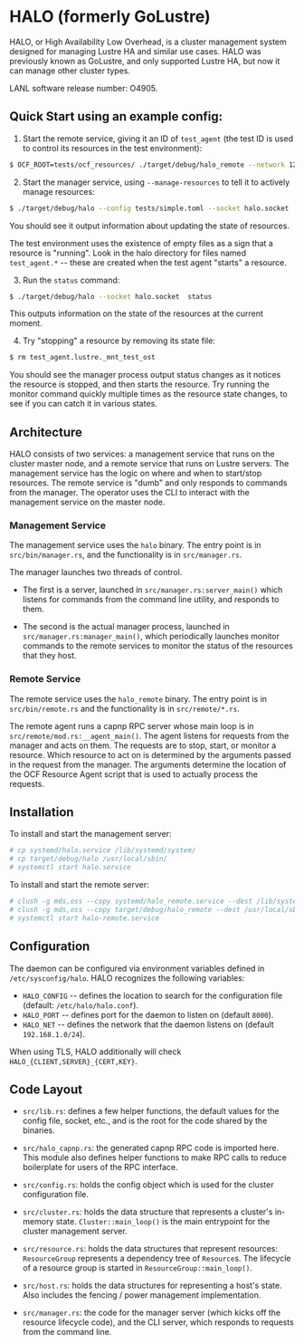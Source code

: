 # HALO (formerly GoLustre)

HALO, or High Availability Low Overhead, is a cluster management system designed for managing Lustre HA and similar use cases.
HALO was previously known as GoLustre, and only supported Lustre HA, but now it can manage other cluster types.

LANL software release number: O4905.

## Quick Start using an example config:

1. Start the remote service, giving it an ID of `test_agent` (the test ID is used to control its resources in the test environment):

```bash
$ OCF_ROOT=tests/ocf_resources/ ./target/debug/halo_remote --network 127.0.0.0/24 --port 8000  --test-id test_agent
```

2. Start the manager service, using `--manage-resources` to tell it to actively manage resources:

```bash
$ ./target/debug/halo --config tests/simple.toml --socket halo.socket  --manage-resources --verbose
```

You should see it output information about updating the state of resources.

The test environment uses the existence of empty files as a sign that a resource is "running".
Look in the halo directory for files named `test_agent.*` -- these are created when the test agent "starts" a resource.

3. Run the `status` command:

```bash
$ ./target/debug/halo --socket halo.socket  status
```

This outputs information on the state of the resources at the current moment.

4. Try "stopping" a resource by removing its state file:

```bash
$ rm test_agent.lustre._mnt_test_ost
```

You should see the manager process output status changes as it notices the resource is stopped, and then starts the resource. Try running the monitor command quickly multiple times as the resource state changes, to see if you can catch it in various states.

## Architecture

HALO consists of two services: a management service that runs on the cluster master node, and a remote service that runs on Lustre servers.
The management service has the logic on where and when to start/stop resources. The remote service is "dumb" and only responds to commands from the manager.
The operator uses the CLI to interact with the management service on the master node.

### Management Service

The management service uses the `halo` binary. The entry point is in `src/bin/manager.rs`, and the functionality is in `src/manager.rs`.

The manager launches two threads of control.

- The first is a server, launched in `src/manager.rs:server_main()` which listens for commands from the command line utility, and responds to them.

- The second is the actual manager process, launched in `src/manager.rs:manager_main()`, which periodically launches monitor commands to the remote services to monitor the status of the resources that they host.

### Remote Service
The remote service uses the `halo_remote` binary. The entry point is in `src/bin/remote.rs` and the functionality is in `src/remote/*.rs`. 

The remote agent runs a capnp RPC server whose main loop is in `src/remote/mod.rs:__agent_main()`. The agent listens for requests from the manager and acts on them.
The requests are to stop, start, or monitor a resource.
Which resource to act on is determined by the arguments passed in the request from the manager.
The arguments determine the location of the OCF Resource Agent script that is used to actually process the requests.

## Installation

To install and start the management server:
```bash
# cp systemd/halo.service /lib/systemd/system/
# cp target/debug/halo /usr/local/sbin/
# systemctl start halo.service
```

To install and start the remote server:
```bash
# clush -g mds,oss --copy systemd/halo_remote.service --dest /lib/systemd/system/
# clush -g mds,oss --copy target/debug/halo_remote --dest /usr/local/sbin/
# systemctl start halo-remote.service
```

## Configuration

The daemon can be configured via environment variables defined in `/etc/sysconfig/halo`. HALO recognizes the following variables:

- `HALO_CONFIG` -- defines the location to search for the configuration file (default: `/etc/halo/halo.conf`).
- `HALO_PORT` -- defines port for the daemon to listen on (default `8000`).
- `HALO_NET` -- defines the network that the daemon listens on (default `192.168.1.0/24`).

When using TLS, HALO additionally will check `HALO_{CLIENT,SERVER}_{CERT,KEY}`.

## Code Layout

- `src/lib.rs`: defines a few helper functions, the default values for the config file, socket, etc., and is the root for the code shared by the binaries.

- `src/halo_capnp.rs`: the generated capnp RPC code is imported here.
  This module also defines helper functions to make RPC calls to reduce boilerplate for users of the RPC interface.

- `src/config.rs`: holds the config object which is used for the cluster configuration file.

- `src/cluster.rs`: holds the data structure that represents a cluster's in-memory state.
  `Cluster::main_loop()` is the main entrypoint for the cluster management server.

- `src/resource.rs`: holds the data structures that represent resources: `ResourceGroup` represents a dependency tree of `Resource`s.
   The lifecycle of a resource group is started in `ResourceGroup::main_loop()`.

- `src/host.rs`: holds the data structures for representing a host's state. Also includes the fencing / power management implementation.

- `src/manager.rs`: the code for the manager server (which kicks off the resource lifecycle code), and the CLI server, which responds to requests from the command line.
